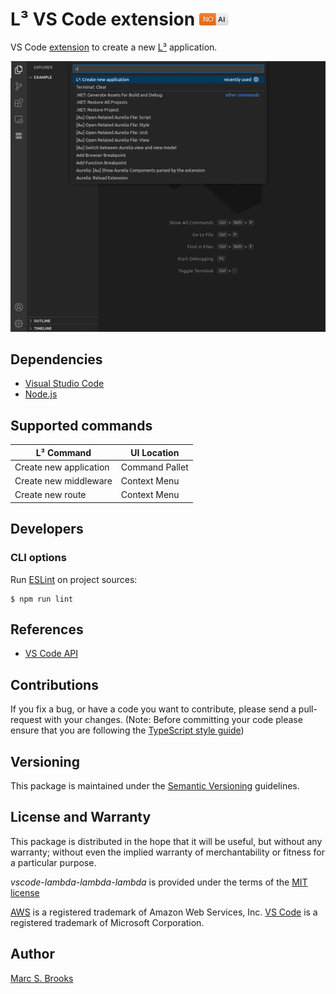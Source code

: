 # L³ VS Code extension [![NO AI](https://raw.githubusercontent.com/nuxy/no-ai-badge/master/badge.png)](https://github.com/nuxy/no-ai-badge)

VS Code [extension](https://marketplace.visualstudio.com/VSCode) to create a new [L³](https://github.com/lambda-lambda-lambda) application.

![Command Palette](https://raw.githubusercontent.com/lambda-lambda-lambda/vscode-extension/master/package.gif)

## Dependencies

- [Visual Studio Code](https://code.visualstudio.com/download)
- [Node.js](https://nodejs.org)

## Supported commands

| L³ Command             | UI Location    |
|------------------------|----------------|
| Create new application | Command Pallet |
| Create new middleware  | Context Menu   |
| Create new route       | Context Menu   |

## Developers

### CLI options

Run [ESLint](https://eslint.org/) on project sources:

    $ npm run lint

## References

- [VS Code API](https://code.visualstudio.com/api/references/vscode-api)

## Contributions

If you fix a bug, or have a code you want to contribute, please send a pull-request with your changes. (Note: Before committing your code please ensure that you are following the [TypeScript style guide](https://github.com/basarat/typescript-book/blob/master/docs/styleguide/styleguide.md))

## Versioning

This package is maintained under the [Semantic Versioning](https://semver.org) guidelines.

## License and Warranty

This package is distributed in the hope that it will be useful, but without any warranty; without even the implied warranty of merchantability or fitness for a particular purpose.

_vscode-lambda-lambda-lambda_ is provided under the terms of the [MIT license](http://www.opensource.org/licenses/mit-license.php)

[AWS](https://aws.amazon.com) is a registered trademark of Amazon Web Services, Inc. [VS Code](https://code.visualstudio.com/) is a registered trademark of Microsoft Corporation.

## Author

[Marc S. Brooks](https://github.com/nuxy)
